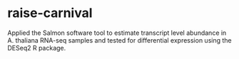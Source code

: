 # raise-carnival
Applied the Salmon software tool to estimate transcript level abundance in A. thaliana RNA-seq samples and tested for differential expression using the DESeq2 R package.  
